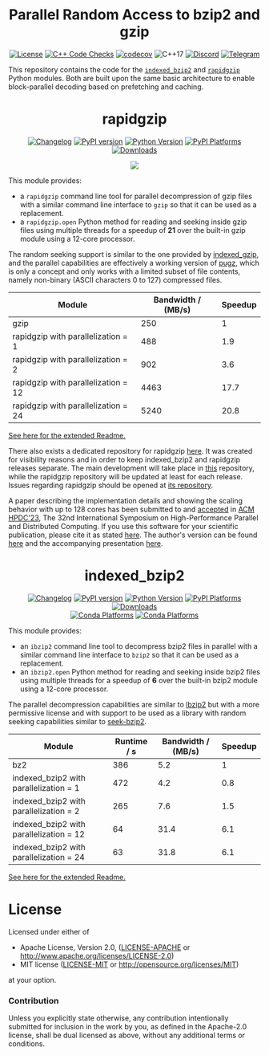<div align="center">

# Parallel Random Access to bzip2 and gzip

[![License](https://img.shields.io/badge/license-MIT-blue.svg)](http://opensource.org/licenses/MIT)
[![C++ Code Checks](https://github.com/mxmlnkn/indexed_bzip2/actions/workflows/test-cpp.yml/badge.svg)](https://github.com/mxmlnkn/indexed_bzip2/actions/workflows/test-cpp.yml)
[![codecov](https://codecov.io/gh/mxmlnkn/indexed_bzip2/branch/master/graph/badge.svg?token=94ZD4UTZQW)](https://codecov.io/gh/mxmlnkn/indexed_bzip2)
![C++17](https://img.shields.io/badge/C++-17-blue.svg)
[![Discord](https://img.shields.io/discord/783411320354766878?label=discord)](https://discord.gg/Wra6t6akh2)
[![Telegram](https://img.shields.io/badge/Chat-Telegram-%2330A3E6)](https://t.me/joinchat/FUdXxkXIv6c4Ib8bgaSxNg)

</div>

This repository contains the code for the [`indexed_bzip2`](python/indexed_bzip2) and [`rapidgzip`](python/rapidgzip) Python modules.
Both are built upon the same basic architecture to enable block-parallel decoding based on prefetching and caching.

<div align="center">

# rapidgzip

[![Changelog](https://img.shields.io/badge/Changelog-Markdown-blue)](https://github.com/mxmlnkn/indexed_bzip2/blob/master/python/rapidgzip/CHANGELOG.md)
[![PyPI version](https://badge.fury.io/py/rapidgzip.svg)](https://badge.fury.io/py/rapidgzip)
[![Python Version](https://img.shields.io/pypi/pyversions/rapidgzip)](https://pypi.org/project/rapidgzip/)
[![PyPI Platforms](https://img.shields.io/badge/pypi-linux%20%7C%20macOS%20%7C%20Windows-brightgreen)](https://pypi.org/project/rapidgzip/)
[![Downloads](https://static.pepy.tech/badge/rapidgzip/month)](https://pepy.tech/project/rapidgzip)

![](https://raw.githubusercontent.com/mxmlnkn/indexed_bzip2/master/results/asciinema/rapidgzip-comparison.gif)

</div>

This module provides: 
 - a `rapidgzip` command line tool for parallel decompression of gzip files with a similar command line interface to `gzip` so that it can be used as a replacement.
 - a `rapidgzip.open` Python method for reading and seeking inside gzip files using multiple threads for a speedup of **21** over the built-in gzip module using a 12-core processor.

The random seeking support is similar to the one provided by [indexed_gzip](https://github.com/pauldmccarthy/indexed_gzip), and the parallel capabilities are effectively a working version of [pugz](https://github.com/Piezoid/pugz), which is only a concept and only works with a limited subset of file contents, namely non-binary (ASCII characters 0 to 127) compressed files.

| Module                              | Bandwidth / (MB/s) | Speedup |
|-------------------------------------|--------------------|---------|
| gzip                                |  250               |  1      |
| rapidgzip with parallelization = 1  |  488               |  1.9    |
| rapidgzip with parallelization = 2  |  902               |  3.6    |
| rapidgzip with parallelization = 12 | 4463               | 17.7    |
| rapidgzip with parallelization = 24 | 5240               | 20.8    |

[See here for the extended Readme.](python/rapidgzip)

There also exists a dedicated repository for rapidgzip [here](https://github.com/mxmlnkn/rapidgzip).
It was created for visibility reasons and in order to keep indexed_bzip2 and rapidgzip releases separate.
The main development will take place in [this](https://github.com/mxmlnkn/indexed_bzip2) repository, while the rapidgzip repository will be updated at least for each release.
Issues regarding rapidgzip should be opened at [its repository](https://github.com/mxmlnkn/rapidgzip/issues).

A paper describing the implementation details and showing the scaling behavior with up to 128 cores has been submitted to and [accepted](https://www.hpdc.org/2023/program/technical-sessions/) in [ACM HPDC'23](https://www.hpdc.org/2023/), The 32nd International Symposium on High-Performance Parallel and Distributed Computing.
If you use this software for your scientific publication, please cite it as stated [here](python/rapidgzip#citation).
The author's version can be found [here](<results/paper/Knespel, Brunst - 2023 - Rapidgzip - Parallel Decompression and Seeking in Gzip Files Using Cache Prefetching.pdf>) and the accompanying presentation [here](results/Presentation-2023-06-22.pdf).


<div align="center">

# indexed_bzip2

[![Changelog](https://img.shields.io/badge/Changelog-Markdown-blue)](https://github.com/mxmlnkn/indexed_bzip2/blob/master/python/indexed_bzip2/CHANGELOG.md)
[![PyPI version](https://badge.fury.io/py/indexed-bzip2.svg)](https://badge.fury.io/py/indexed-bzip2)
[![Python Version](https://img.shields.io/pypi/pyversions/indexed_bzip2)](https://pypi.org/project/indexed-bzip2/)
[![PyPI Platforms](https://img.shields.io/badge/pypi-linux%20%7C%20macOS%20%7C%20Windows-brightgreen)](https://pypi.org/project/indexed-bzip2/)
[![Downloads](https://static.pepy.tech/badge/indexed-bzip2/month)](https://pepy.tech/project/indexed-bzip2)
<br>
[![Conda Platforms](https://img.shields.io/conda/v/conda-forge/indexed_bzip2?color=brightgreen)](https://anaconda.org/conda-forge/indexed_bzip2)
[![Conda Platforms](https://img.shields.io/conda/pn/conda-forge/indexed_bzip2?color=brightgreen)](https://anaconda.org/conda-forge/indexed_bzip2)

</div>

This module provides:
  - an `ibzip2` command line tool to decompress bzip2 files in parallel with a similar command line interface to `bzip2` so that it can be used as a replacement.
  - an `ibzip2.open` Python method for reading and seeking inside bzip2 files using multiple threads for a speedup of **6** over the built-in bzip2 module using a 12-core processor.

The parallel decompression capabilities are similar to [lbzip2](https://lbzip2.org/) but with a more permissive license and with support to be used as a library with random seeking capabilities similar to [seek-bzip2](https://github.com/galaxyproject/seek-bzip2).

| Module                                  | Runtime / s | Bandwidth / (MB/s) | Speedup |
|-----------------------------------------|-------------|--------------------|---------|
| bz2                                     | 386         |  5.2               | 1       |
| indexed_bzip2 with parallelization = 1  | 472         |  4.2               | 0.8     |
| indexed_bzip2 with parallelization = 2  | 265         |  7.6               | 1.5     |
| indexed_bzip2 with parallelization = 12 |  64         | 31.4               | 6.1     |
| indexed_bzip2 with parallelization = 24 |  63         | 31.8               | 6.1     |

[See here for the extended Readme.](python/indexed_bzip2)


# License

Licensed under either of

 * Apache License, Version 2.0, ([LICENSE-APACHE](LICENSE-APACHE) or http://www.apache.org/licenses/LICENSE-2.0)
 * MIT license ([LICENSE-MIT](LICENSE-MIT) or http://opensource.org/licenses/MIT)

at your option.

### Contribution

Unless you explicitly state otherwise, any contribution intentionally submitted
for inclusion in the work by you, as defined in the Apache-2.0 license, shall be dual licensed as above, without any
additional terms or conditions.

